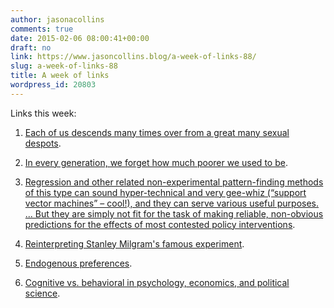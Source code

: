 ```yaml
---
author: jasonacollins
comments: true
date: 2015-02-06 08:00:41+00:00
draft: no
link: https://www.jasoncollins.blog/a-week-of-links-88/
slug: a-week-of-links-88
title: A week of links
wordpress_id: 20803
---
```


Links this week:






	
  1. [Each of us descends many times over from a great many sexual despots](http://www.robbrooks.net/rob-brooks/2589#.VNP1_Z2UeuI).

	
  2. [In every generation, we forget how much poorer we used to be](http://www.bloombergview.com/articles/2015-01-29/joni-ernst-s-bread-bags-and-economic-progress).

	
  3. [Regression and other related non-experimental pattern-finding methods of this type can sound hyper-technical and very gee-whiz (“support vector machines” – cool!), and they can serve various useful purposes. ... But they are simply not fit for the task of making reliable, non-obvious predictions for the effects of most contested policy interventions](http://www.nationalreview.com/corner/397565/unemployment-insurance-and-hayekian-modesty-jim-manzi).

	
  4. [Reinterpreting Stanley Milgram's famous experiment](http://www.theatlantic.com/health/archive/2015/01/rethinking-one-of-psychologys-most-infamous-experiments/384913/).

	
  5. [Endogenous preferences](http://stumblingandmumbling.typepad.com/stumbling_and_mumbling/2015/01/endogenous-preferences.html).

	
  6. [Cognitive vs. behavioral in psychology, economics, and political science](http://andrewgelman.com/2015/01/30/cognitive-vs-behavioral-psychology-economics-political-science/).


